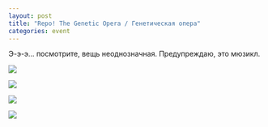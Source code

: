 ```yaml
---
layout: post
title: "Repo! The Genetic Opera / Генетическая опера"
categories: event
---
```

Э-э-э… посмотрите, вещь неоднозначная. Предупреждаю, это мюзикл.

![](https://pics.livejournal.com/quillcraft/pic/000zkssa)

![](https://pics.livejournal.com/quillcraft/pic/000zd5e0)

![](https://pics.livejournal.com/quillcraft/pic/000zf86k)

![](https://pics.livejournal.com/quillcraft/pic/000zg9cf)